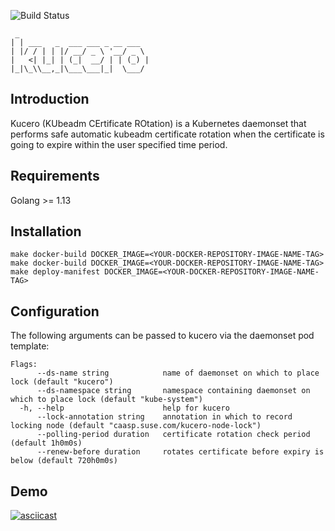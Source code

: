 ![Build Status](https://github.com/jenting/kucero/workflows/Build%20Status/badge.svg?branch=master)

```
 _
| | ___   _  ___ ___ _ __ ___
| |/ / | | |/ __/ _ \ '__/ _ \
|   <| |_| | (_|  __/ | | (_) |
|_|\_\\__,_|\___\___|_|  \___/
```

## Introduction

Kucero (KUbeadm CErtificate ROtation) is a Kubernetes daemonset that
performs safe automatic kubeadm certificate rotation when the certificate
is going to expire within the user specified time period.

## Requirements

Golang >= 1.13

## Installation

```
make docker-build DOCKER_IMAGE=<YOUR-DOCKER-REPOSITORY-IMAGE-NAME-TAG>
make docker-build DOCKER_IMAGE=<YOUR-DOCKER-REPOSITORY-IMAGE-NAME-TAG>
make deploy-manifest DOCKER_IMAGE=<YOUR-DOCKER-REPOSITORY-IMAGE-NAME-TAG>
```

## Configuration

The following arguments can be passed to kucero via the daemonset pod template:

```
Flags:
      --ds-name string            name of daemonset on which to place lock (default "kucero")
      --ds-namespace string       namespace containing daemonset on which to place lock (default "kube-system")
  -h, --help                      help for kucero
      --lock-annotation string    annotation in which to record locking node (default "caasp.suse.com/kucero-node-lock")
      --polling-period duration   certificate rotation check period (default 1h0m0s)
      --renew-before duration     rotates certificate before expiry is below (default 720h0m0s)
```

## Demo

[![asciicast](https://asciinema.org/a/331662.svg)](https://asciinema.org/a/331662)
